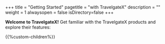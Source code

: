+++
title = "Getting Started"
pagetitle = "with TravelgateX"
description = ""
weight = 1
alwaysopen = false
isDirectory=false
+++

<strong>Welcome to TravelgateX!</strong> Get familiar with the TravelgateX products and explore their features:

{{%custom-children%}}



